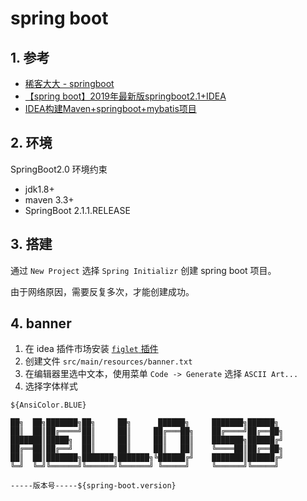 # spring boot

## 1. 参考

* [稀客大大 - springboot](https://zed058.cn/code/dev/springboot-00%E8%AF%BE%E5%89%8D%E5%87%86%E5%A4%87.html#_1%E3%80%81spring-boot-%E7%AE%80%E4%BB%8B)
* [【spring boot】2019年最新版springboot2.1+IDEA](https://www.bilibili.com/video/av39775932?from=search&seid=15792996901631099901)
* [IDEA构建Maven+springboot+mybatis项目](https://blog.csdn.net/a290270915/article/details/79176859)

## 2. 环境

SpringBoot2.0 环境约束

* jdk1.8+
* maven 3.3+
* SpringBoot 2.1.1.RELEASE

## 3. 搭建

通过 `New Project` 选择 `Spring Initializr` 创建 spring boot 项目。

由于网络原因，需要反复多次，才能创建成功。

## 4. banner

1. 在 idea 插件市场安装 [`figlet` 插件](https://plugins.jetbrains.com/plugin/12005-figlet)
2. 创建文件 `src/main/resources/banner.txt`
3. 在编辑器里选中文本，使用菜单 `Code -> Generate` 选择 `ASCII Art...`
4. 选择字体样式

  ```text
  ${AnsiColor.BLUE}

  ██╗  ██╗███████╗██╗     ██╗      ██████╗     ███████╗██████╗
  ██║  ██║██╔════╝██║     ██║     ██╔═══██╗    ██╔════╝██╔══██╗
  ███████║█████╗  ██║     ██║     ██║   ██║    ███████╗██████╔╝
  ██╔══██║██╔══╝  ██║     ██║     ██║   ██║    ╚════██║██╔══██╗
  ██║  ██║███████╗███████╗███████╗╚██████╔╝    ███████║██████╔╝
  ╚═╝  ╚═╝╚══════╝╚══════╝╚══════╝ ╚═════╝     ╚══════╝╚═════╝

  -----版本号-----${spring-boot.version}
  ```
